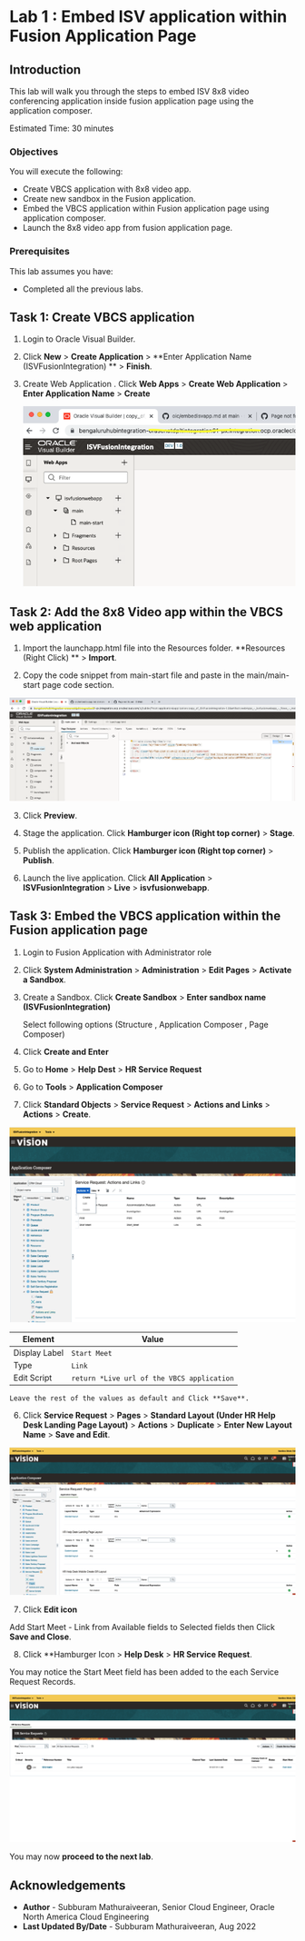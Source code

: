 # Lab 1 : Embed ISV application within Fusion Application Page

## Introduction
This lab will walk you through the steps to embed ISV 8x8 video conferencing application inside fusion application page using the application composer.

Estimated Time: 30 minutes

### Objectives
You will execute the following:
- Create VBCS application with 8x8 video app.
- Create new sandbox in the Fusion application.
- Embed the VBCS application within Fusion application page using application composer.
- Launch the 8x8 video app from fusion application page.

### Prerequisites
This lab assumes you have:
- Completed all the previous labs.


## Task 1: Create VBCS application

1. Login to Oracle Visual Builder.
2. Click **New** > **Create Application** > **Enter Application Name (ISVFusionIntegration) ** > **Finish**.
3. Create Web Application . Click **Web Apps** > **Create Web Application** > **Enter Application Name** > **Create**

   ![VBCS Webapplication](images/Screenshot1.png)

## Task 2: Add the 8x8 Video app within the VBCS web application

1. Import the launchapp.html file into the Resources folder. **Resources (Right Click) ** > **Import**.

2. Copy the code snippet from main-start file and paste in the main/main-start page code section.

 ![8x8 application within VBCS page](images/Screenshot2.png)

3. Click **Preview**.

4. Stage the application. Click **Hamburger icon (Right top corner)** > **Stage**.

5. Publish the application. Click **Hamburger icon (Right top corner)** > **Publish**.

6. Launch the live application. Click **All Application** > **ISVFusionIntegration** > **Live** > **isvfusionwebapp**.


## Task 3: Embed the VBCS application within the Fusion application page


1. Login to Fusion Application with Administrator role

2. Click **System Administration** > **Administration** > **Edit Pages** > **Activate a Sandbox**.

3. Create a Sandbox. Click **Create Sandbox** > **Enter sandbox name (ISVFusionIntegration)**

     Select following options (Structure , Application Composer , Page Composer)

4. Click **Create and Enter**

5. Go to **Home** > **Help Dest** > **HR Service Request**

6. Go to **Tools** > **Application Composer**

7. Click **Standard Objects** > **Service Request** > **Actions and Links** > **Actions** > **Create**.

  ![Fusion Start Meet link Configuration](images/Screenshot3.png)

 | **Element**        | **Value** |       
 | --- | ----------- |
 | Display Label | `Start Meet`   |
 | Type  | `Link`|
 | Edit Script | `return *Live url of the VBCS application`|

    Leave the rest of the values as default and Click **Save**.

6. Click **Service Request** > **Pages** > **Standard Layout (Under HR Help Desk Landing Page Layout)** > **Actions** > **Duplicate** > **Enter New Layout Name** > **Save and Edit**.

  ![Fusion Page Layout Configuration](images/Screenshot4.png)

7. Click **Edit icon**

Add Start Meet - Link from Available fields to Selected fields then Click **Save and Close**.

8. Click **Hamburger Icon > **Help Desk** > **HR Service Request**.

You may notice the Start Meet field has been added to the each Service Request Records.

 ![Start Meet link emdeded within Fusion Page](images/Screenshot5.png)

You may now **proceed to the next lab**.


## Acknowledgements

* **Author** - Subburam Mathuraiveeran, Senior Cloud Engineer, Oracle North America Cloud Engineering
* **Last Updated By/Date** - Subburam Mathuraiveeran, Aug 2022
